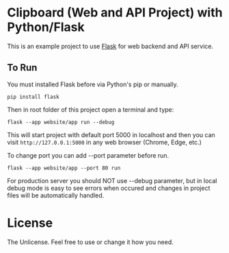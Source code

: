 # Clipboard (Web and API Project) with Python/Flask

This is an example project to use [Flask](https://flask.palletsprojects.com) for web backend and API service.

## To Run

You must installed Flask before via Python's pip or manually.
```
pip install flask
```

Then in root folder of this project open a terminal and type:
```
flask --app website/app run --debug
```

This will start project with default port 5000 in localhost and then you can visit `http://127.0.0.1:5000` in any web browser (Chrome, Edge, etc.)

To change port you can add --port parameter before run.
```
flask --app website/app --port 80 run
```

For production server you should NOT use --debug parameter, but in local debug mode is easy to see errors when occured and changes in project files will be automatically handled.

# License
The Unlicense. Feel free to use or change it how you need.
